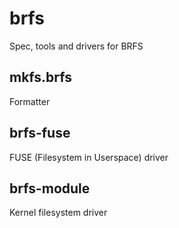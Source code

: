 # brfs
Spec, tools and drivers for BRFS

## mkfs.brfs
Formatter

## brfs-fuse
FUSE (Filesystem in Userspace) driver

## brfs-module
Kernel filesystem driver
